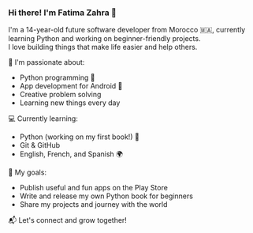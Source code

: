 ### Hi there! I'm Fatima Zahra 👋

I'm a 14-year-old future software developer from Morocco 🇲🇦, currently learning Python and working on beginner-friendly projects.  
I love building things that make life easier and help others.

🧠 I'm passionate about:
- Python programming 🐍
- App development for Android 📱
- Creative problem solving
- Learning new things every day

💻 Currently learning:
- Python (working on my first book!) 📘
- Git & GitHub
- English, French, and Spanish 🌍

🚀 My goals:
- Publish useful and fun apps on the Play Store
- Write and release my own Python book for beginners
- Share my projects and journey with the world

📬 Let's connect and grow together!
